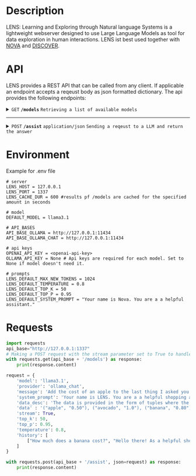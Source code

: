 # Description
LENS: Learning and Exploring through Natural language Systems is a lightweight webserver designed to use Large Language Models as tool for data exploration in human interactions.
LENS ist best used together with [NOVA](https://github.com/hcmlab/nova) and [DISCOVER](https://github.com/hcmlab/nova-server).

# API
LENS provides a REST API that can be called from any client. 
If applicable an endpoint accepts a reqeust body as json formatted dictionary.
The api provides the following endpoints: 

<details>
 <summary><code>GET</code> <code><b>/models</b></code> <code>Retrieving a list of available models</code></summary>

##### Parameters

> None

##### Responses

> | http code | content-type              | example response                                                       |
> |-----------|---------------------------|------------------------------------------------------------------------|
> | `200`     | `application/json`        | `[{"id":"gpt-3.5-turbo-1106","max_tokens":16385,"provider":"openai"}]` |


</details>

---

<details>
 <summary><code>POST</code> <code><b>/assist</b></code> <code>application/json</code> <code>Sending a reqeust to a LLM and return the answer</code></summary>

##### Parameters

> | name           | type     | data type  | description                                                                    |
> |----------------|----------|------------|--------------------------------------------------------------------------------|
> | `model`        | required | str        | The id of the model as provided by `/models`                                   |
> | `provider`     | required | str        | The provider of the model as provided by `/models`                             |
> | `message`      | required | str        | The prompt that should be send to the model                                    |
> | `history`      | optional | list[list] | A history of previous question-answer-pairs in chronological order             |
> | `systemprompt` | optional | str        | Set of instructions that define the model behaviour                            |
> | `data_desc`    | optional | str        | An explanation of how context data should be interpreted by the model          |
> | `data`         | optional | str        | Additional context data for the llm                                            |
> | `stream`       | optional | bool       | If the answer should be streamed                                               |
> | `top_k`        | optional | int        | Select among the k most probable next tokens                                   |
> | `temperature`  | optional | int        | Degree of randomness to select next token among candidates                     |
> | `api_base`     | optional | str        | Overwrites the api_base of the server for the given provider/model combination |  


##### Responses

> | http code | content-type | response                                           |
> |-----------|--------------|----------------------------------------------------|
> | `200`     | `bytestring` | `A bytestring containing the UTF-8 encoded answer` |
                           
</details>


# Environment
Example for .env file
```
# server
LENS_HOST = 127.0.0.1
LENS_PORT = 1337
LENS_CACHE_DUR = 600 #results pf /models are cached for the specified amount in seconds

# model
DEFAULT_MODEL = llama3.1

# API_BASES
API_BASE_OLLAMA = http://127.0.0.1:11434
API_BASE_OLLAMA_CHAT = http://127.0.0.1:11434

# api keys
OPENAI_API_KEY = <openai-api-key>
OLLAMA_API_KEY = None # Api keys are required for each model. Set to None if model doesn't need it.

# prompts
LENS_DEFAULT_MAX_NEW_TOKENS = 1024
LENS_DEFAULT_TEMPERATURE = 0.8
LENS_DEFAULT_TOP_K = 50
LENS_DEFAULT_TOP_P = 0.95
LENS_DEFAULT_SYSTEM_PROMPT = "Your name is Nova. You are a a helpful assistant."
```

# Requests
```python
import requests
api_base="http://127.0.0.1:1337"
# Making a POST request with the stream parameter set to True to handle streaming responses
with requests.get(api_base + '/models') as response:
    print(response.content)

request = {
    'model': 'llama3.1',
    'provider': 'ollama_chat',
    'message': 'Add the cost of an apple to the last thing I asked you.',
    'system_prompt': 'Your name is LENS. You are a a helpful shopping assistant.',
    'data_desc': 'The data is provided in the form of tuples where the first entry is the name of a fruit, and the second entry is the price of that fruit.',
    'data' : '("apple", "0.50"), ("avocado", "1.0"), ("banana", "0.80")',
    'stream': True,
    'top_k': 50,
    'top_p': 0.95,
    'temperature': 0.8,
    'history': [
        ["How much does a banana cost?", "Hello there! As a helpful shopping assistant, I'd be happy to help you find the price of a banana. According to the data provided, the cost of a banana is $0.80. So, one banana costs $0.80."]
    ]
}

with requests.post(api_base + '/assist', json=request) as response:
    print(response.content)
```

